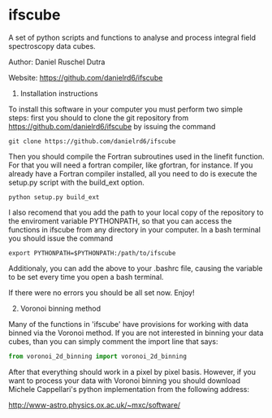# ifscube

A set of python scripts and functions to analyse and process integral
field spectroscopy data cubes.

Author: Daniel Ruschel Dutra

Website: https://github.com/danielrd6/ifscube

1. Installation instructions

To install this software in your computer you must perform two simple
steps: first you should to clone the git repository from
https://github.com/danielrd6/ifscube by issuing the command

    git clone https://github.com/danielrd6/ifscube

Then you should compile the Fortran subroutines used in the linefit
function. For that you will need a fortran compiler, like gfortran, for
instance. If you already have a Fortran compiler installed, all you
need to do is execute the setup.py script with the build_ext option.

    python setup.py build_ext

I also recomend that you add the path to your local copy of the
repository to the enviroment variable PYTHONPATH, so that you can
access the functions in ifscube from any directory in your computer.
In a bash terminal you should issue the command

    export PYTHONPATH=$PYTHONPATH:/path/to/ifscube

Additionaly, you can add the above to your .bashrc file, causing the
variable to be set every time you open a bash terminal.

If there were no errors you should be all set now. Enjoy!

2. Voronoi binning method

Many of the functions in 'ifscube' have provisions for working with data
binned via the Voronoi method. If you are not interested in binning your
data cubes, than you can simply comment the import line that says:

```python
from voronoi_2d_binning import voronoi_2d_binning
```

After that everything should work in a pixel by pixel basis.
However, if you want to process your data with Voronoi binning you
should download Michele Cappellari's python implementation from the
following address:

http://www-astro.physics.ox.ac.uk/~mxc/software/
